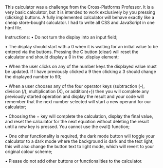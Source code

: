 This calculator was a challenge from the Cross-Platforms Professor. It is a very basic calculator, but it is intended to work exclusively by you pressing (clicking) buttons. A fully implemented calculator will behave exactly like a cheap store-bought calculator. I had to write all CSS and JavaScript in one html file.

Instructions:
•	Do not turn the display into an input field;

•	The display should start with a 0 when it is waiting for an initial value to be entered via the buttons. Pressing the C button (clear) will reset the calculator and should display a 0 in the .display element;

•	When the user clicks on any of the number keys the displayed value must be updated. If I have previously clicked a 9 then clicking a 3 should change the displayed number to 93;

•	When a user chooses any of the four operator keys (subtraction (-), division (/), multiplication (X), or addition(+)) then you will complete any previously started operation and display the result and your code will remember that the next number selected will start a new operand for our calculator;

•	Choosing the = key will complete the calculation, display the final value, and reset the calculator for the next equation without deleting the result until a new key is pressed. You cannot use the eval() function;

•	One other functionality is required, the dark mode button will toggle your calculator to a dark mode where the background is dark and the text light, this will also change the button text to light mode, which will revert to your original colour scheme;

•	Please do not add other buttons or functionalities to the calculator.

